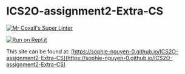 # ICS2O-assignment2-Extra-CS

[![Mr Coxall's Super Linter](https://github.com/sophie-nguyen-0/ICS2O-assignment2-Extra-CS/workflows/Mr%20Coxall's%20Super%20Linter/badge.svg)](https://github.com/sophie-nguyen-0/ICS2O-assignment2-Extra-CS/actions/)

[![Run on Repl.it](https://repl.it/badge/github/sophie-nguyen-0/ICS2O-assignment2-Extra-CS)](https://repl.it/github/sophie-nguyen-0/ICS2O-assignment2-Extra-CS)

This site can be found at: [https://sophie-nguyen-0.github.io/ICS2O-assignment2-Extra-CS](https://sophie-nguyen-0.github.io/ICS2O-assignment2-Extra-CS)
